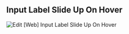 ## Input Label Slide Up On Hover

![Edit [Web] Input Label Slide Up On Hover](../../gifs/form/input-label-slide-up-on-hover.gif)
